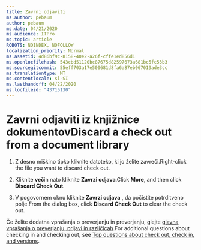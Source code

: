 ```yaml
---
title: Zavrni odjaviti
ms.author: pebaum
author: pebaum
ms.date: 04/21/2020
ms.audience: ITPro
ms.topic: article
ROBOTS: NOINDEX, NOFOLLOW
localization_priority: Normal
ms.assetid: 4d86bf9c-8158-40e2-a26f-cffe1ed856d1
ms.openlocfilehash: 543cbd51120bc87675d82597673a681bc5fc53b3
ms.sourcegitcommit: 55eff703a17e500681d8fa6a87eb067019ade3cc
ms.translationtype: MT
ms.contentlocale: sl-SI
ms.lasthandoff: 04/22/2020
ms.locfileid: "43715130"
---
```

# <a name="discard-a-check-out-from-a-document-library"></a><span data-ttu-id="2cf9a-102">Zavrni odjaviti iz knjižnice dokumentov</span><span class="sxs-lookup"><span data-stu-id="2cf9a-102">Discard a check out from a document library</span></span>

1. <span data-ttu-id="2cf9a-103">Z desno miškino tipko kliknite datoteko, ki jo želite zavreči.</span><span class="sxs-lookup"><span data-stu-id="2cf9a-103">Right-click the file you want to discard check out.</span></span>
    
2. <span data-ttu-id="2cf9a-104">Kliknite **več**in nato kliknite **Zavrzi odjava**.</span><span class="sxs-lookup"><span data-stu-id="2cf9a-104">Click **More**, and then click **Discard Check Out**.</span></span> 
    
3. <span data-ttu-id="2cf9a-105">V pogovornem oknu kliknite **Zavrzi odjava** , da počistite potrditveno polje.</span><span class="sxs-lookup"><span data-stu-id="2cf9a-105">From the dialog box, click **Discard Check Out** to clear the check out.</span></span> 
    
<span data-ttu-id="2cf9a-106">Če želite dodatna vprašanja o preverjanju in preverjanju, glejte [glavna vprašanja o preverjanju, prijavi in različicah](https://go.microsoft.com/fwlink/?linkid=2018786).</span><span class="sxs-lookup"><span data-stu-id="2cf9a-106">For additional questions about checking in and checking out, see [Top questions about check out, check in, and versions](https://go.microsoft.com/fwlink/?linkid=2018786).</span></span>
  


